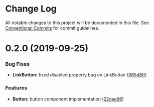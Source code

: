 # Change Log

All notable changes to this project will be documented in this file.
See [Conventional Commits](https://conventionalcommits.org) for commit guidelines.

# 0.2.0 (2019-09-25)


### Bug Fixes

* **LinkButton:** fixed disabled property bug on LinkButton ([985d8ff](https://bitbucket.org/enturas/design-system/commits/985d8ff))


### Features

* **Button:** button component implementation ([22dae96](https://bitbucket.org/enturas/design-system/commits/22dae96))

